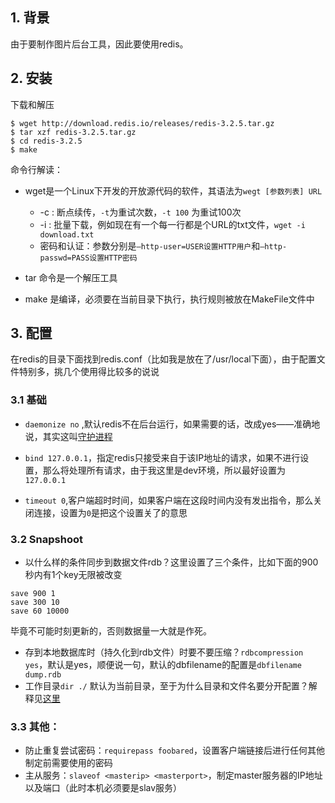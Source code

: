 ## 1. 背景
由于要制作图片后台工具，因此要使用redis。

## 2. 安装
下载和解压
```
$ wget http://download.redis.io/releases/redis-3.2.5.tar.gz
$ tar xzf redis-3.2.5.tar.gz
$ cd redis-3.2.5
$ make
```
命令行解读：
* wget是一个Linux下开发的开放源代码的软件，其语法为`wegt [参数列表] URL`
  * -c : 断点续传，`-t`为重试次数，`-t 100` 为重试100次
  * -i : 批量下载，例如现在有一个每一行都是个URL的txt文件，`wget -i download.txt`
  * 密码和认证：参数分别是`–http-user=USER设置HTTP用户`和`–http-passwd=PASS设置HTTP密码`

* tar 命令是一个解压工具
* make 是编译，必须要在当前目录下执行，执行规则被放在MakeFile文件中


## 3. 配置
在redis的目录下面找到redis.conf（比如我是放在了/usr/local下面），由于配置文件特别多，挑几个使用得比较多的说说

### 3.1 基础
* `daemonize no` ,默认redis不在后台运行，如果需要的话，改成yes——准确地说，其实这叫[守护进程](https://zh.wikipedia.org/wiki/%E5%AE%88%E6%8A%A4%E8%BF%9B%E7%A8%8B)

* `bind 127.0.0.1`，指定redis只接受来自于该IP地址的请求，如果不进行设置，那么将处理所有请求，由于我这里是dev环境，所以最好设置为`127.0.0.1`
* `timeout 0`,客户端超时时间，如果客户端在这段时间内没有发出指令，那么关闭连接，设置为`0`是把这个设置关了的意思
### 3.2 Snapshoot

* 以什么样的条件同步到数据文件rdb？这里设置了三个条件，比如下面的900秒内有1个key无限被改变
```
save 900 1
save 300 10
save 60 10000
```
毕竟不可能时刻更新的，否则数据量一大就是作死。

* 存到本地数据库时（持久化到rdb文件）时要不要压缩？`rdbcompression yes`，默认是yes，顺便说一句，默认的dbfilename的配置是`dbfilename dump.rdb`
* 工作目录`dir ./` 默认为当前目录，至于为什么目录和文件名要分开配置？解释见[这里](http://yijiebuyi.com/blog/bc2b3d3e010bf87ba55267f95ab3aa71.html)

### 3.3 其他：
* 防止重复尝试密码：`requirepass foobared`，设置客户端链接后进行任何其他制定前需要使用的密码
* 主从服务：`slaveof <masterip> <masterport>`，制定master服务器的IP地址以及端口（此时本机必须要是slav服务）

